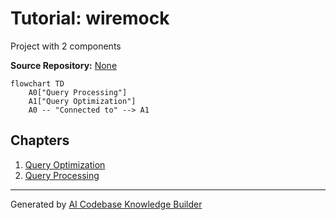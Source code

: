 # Tutorial: wiremock

Project with 2 components

**Source Repository:** [None](None)

```mermaid
flowchart TD
    A0["Query Processing"]
    A1["Query Optimization"]
    A0 -- "Connected to" --> A1
```

## Chapters

1. [Query Optimization](01_query_optimization.md)
2. [Query Processing](02_query_processing.md)


---

Generated by [AI Codebase Knowledge Builder](https://github.com/The-Pocket/Tutorial-Codebase-Knowledge)